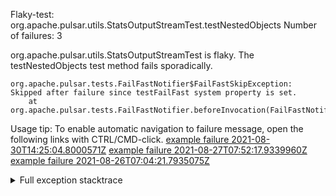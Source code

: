         
Flaky-test: org.apache.pulsar.utils.StatsOutputStreamTest.testNestedObjects
Number of failures: 3

org.apache.pulsar.utils.StatsOutputStreamTest is flaky. The testNestedObjects test method fails sporadically.

```
org.apache.pulsar.tests.FailFastNotifier$FailFastSkipException: Skipped after failure since testFailFast system property is set.
	at org.apache.pulsar.tests.FailFastNotifier.beforeInvocation(FailFastNotifier.java:88)

```

Usage tip: To enable automatic navigation to failure message, open the following links with CTRL/CMD-click.
[example failure 2021-08-30T14:25:04.8000571Z](https://github.com/apache/pulsar/runs/3462661639?check_suite_focus=true#step:9:1063)
[example failure 2021-08-27T07:52:17.9339960Z](https://github.com/apache/pulsar/runs/3440855061?check_suite_focus=true#step:9:1076)
[example failure 2021-08-26T07:04:21.7935075Z](https://github.com/apache/pulsar/runs/3429892062?check_suite_focus=true#step:9:1036)


<details>
<summary>Full exception stacktrace</summary>
<code><pre>
org.apache.pulsar.tests.FailFastNotifier$FailFastSkipException: Skipped after failure since testFailFast system property is set.
	at org.apache.pulsar.tests.FailFastNotifier.beforeInvocation(FailFastNotifier.java:88)

</pre></code>
</details>

